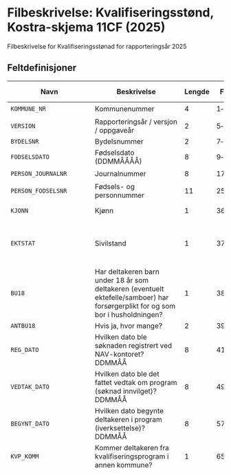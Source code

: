 # Filbeskrivelse: Kvalifiseringsstønd, Kostra-skjema 11CF (2025)

Filbeskrivelse for Kvalifiseringsstønad for rapporteringsår 2025

## Feltdefinisjoner

| Navn | Beskrivelse | Lengde | Fra‑Til | Datatype | Obligatorisk | Dato-maske | Kodeliste |
|------|-------------|--------|---------|----------|--------------|------------|-----------|
| `KOMMUNE_NR` | Kommunenummer | 4 | 1‑4 | STRING_TYPE | ☑️ |  |  |
| `VERSION` | Rapporteringsår / versjon / oppgaveår | 2 | 5‑6 | STRING_TYPE | ☑️ |  |  |
| `BYDELSNR` | Bydelsnummer | 2 | 7‑8 | STRING_TYPE |  |  |  |
| `FODSELSDATO` | Fødselsdato (DDMMÅÅÅÅ) | 8 | 9‑16 | DATE_TYPE | ☑️ | ddMMyyyy |  |
| `PERSON_JOURNALNR` | Journalnummer | 8 | 17‑24 | STRING_TYPE | ☑️ |  |  |
| `PERSON_FODSELSNR` | Fødsels- og personnummer | 11 | 25‑35 | STRING_TYPE | ☑️ |  |  |
| `KJONN` | Kjønn | 1 | 36‑36 | STRING_TYPE | ☑️ |  | `1`: Mann<br/>`2`: Kvinne |
| `EKTSTAT` | Sivilstand | 1 | 37‑37 | STRING_TYPE | ☑️ |  | `1`: Ugift<br/>`2`: Gift<br/>`3`: Samboer<br/>`4`: Skilt/separert<br/>`5`: Enke/enkemann |
| `BU18` | Har deltakeren barn under 18 år som deltakeren (eventuelt ektefelle/samboer) har forsørgerplikt for og som bor i husholdningen? | 1 | 38‑38 | STRING_TYPE | ☑️ |  | `1`: Ja<br/>`2`: Nei |
| `ANTBU18` | Hvis ja, hvor mange? | 2 | 39‑40 | INTEGER_TYPE |  |  |  |
| `REG_DATO` | Hvilken dato ble søknaden registrert ved NAV-kontoret? DDMMÅÅ | 8 | 41‑48 | DATE_TYPE | ☑️ | ddMMyyyy |  |
| `VEDTAK_DATO` | Hvilken dato ble det fattet vedtak om program (søknad innvilget)? DDMMÅÅ | 8 | 49‑56 | DATE_TYPE | ☑️ | ddMMyyyy |  |
| `BEGYNT_DATO` | Hvilken dato begynte deltakeren i program (iverksettelse)? DDMMÅÅ | 8 | 57‑64 | DATE_TYPE | ☑️ | ddMMyyyy |  |
| `KVP_KOMM` | Kommer deltakeren fra kvalifiseringsprogram i annen kommune? | 1 | 65‑65 | STRING_TYPE |  |  | `1`: Ja<br/>`2`: Nei |
| `KOMMNR_KVP_KOMM` | Hvis ja, velg kommunenummer fra liste | 4 | 66‑69 | STRING_TYPE |  |  | `0301`: Oslo<br/>`1101`: Eigersund<br/>`1103`: Stavanger<br/>`1106`: Haugesund<br/>`1108`: Sandnes<br/>`1111`: Sokndal<br/>`1112`: Lund<br/>`1114`: Bjerkreim<br/>`1119`: Hå<br/>`1120`: Klepp<br/>`1121`: Time<br/>`1122`: Gjesdal<br/>`1124`: Sola<br/>`1127`: Randaberg<br/>`1130`: Strand<br/>`1133`: Hjelmeland<br/>`1134`: Suldal<br/>`1135`: Sauda<br/>`1144`: Kvitsøy<br/>`1145`: Bokn<br/>`1146`: Tysvær<br/>`1149`: Karmøy<br/>`1151`: Utsira<br/>`1160`: Vindafjord<br/>`1505`: Kristiansund<br/>`1506`: Molde<br/>`1508`: Ålesund<br/>`1511`: Vanylven<br/>`1514`: Sande<br/>`1515`: Herøy (Møre og Romsdal)<br/>`1516`: Ulstein<br/>`1517`: Hareid<br/>`1520`: Ørsta<br/>`1525`: Stranda<br/>`1528`: Sykkylven<br/>`1531`: Sula<br/>`1532`: Giske<br/>`1535`: Vestnes<br/>`1539`: Rauma<br/>`1547`: Aukra<br/>`1554`: Averøy<br/>`1557`: Gjemnes<br/>`1560`: Tingvoll<br/>`1563`: Sunndal<br/>`1566`: Surnadal<br/>`1573`: Smøla<br/>`1576`: Aure<br/>`1577`: Volda<br/>`1578`: Fjord<br/>`1579`: Hustadvika<br/>`1580`: Haram<br/>`1804`: Bodø<br/>`1806`: Narvik<br/>`1811`: Bindal<br/>`1812`: Sømna<br/>`1813`: Brønnøy<br/>`1815`: Vega<br/>`1816`: Vevelstad<br/>`1818`: Herøy (Nordland)<br/>`1820`: Alstahaug<br/>`1822`: Leirfjord<br/>`1824`: Vefsn<br/>`1825`: Grane<br/>`1826`: Aarborte - Hattfjelldal<br/>`1827`: Dønna<br/>`1828`: Nesna<br/>`1832`: Hemnes<br/>`1833`: Rana - Raane<br/>`1834`: Lurøy<br/>`1835`: Træna<br/>`1836`: Rødøy<br/>`1837`: Meløy<br/>`1838`: Gildeskål<br/>`1839`: Beiarn<br/>`1840`: Saltdal<br/>`1841`: Fauske - Fuossko<br/>`1845`: Sørfold - Fuolldá<br/>`1848`: Steigen<br/>`1851`: Lødingen<br/>`1853`: Evenes - Evenášši<br/>`1856`: Røst<br/>`1857`: Værøy<br/>`1859`: Flakstad<br/>`1860`: Vestvågøy<br/>`1865`: Vågan<br/>`1866`: Hadsel<br/>`1867`: Bø<br/>`1868`: Øksnes<br/>`1870`: Sortland - Suortá<br/>`1871`: Andøy<br/>`1874`: Moskenes<br/>`1875`: Hábmer - Hamarøy<br/>`3101`: Halden<br/>`3103`: Moss<br/>`3105`: Sarpsborg<br/>`3107`: Fredrikstad<br/>`3110`: Hvaler<br/>`3112`: Råde<br/>`3114`: Våler (Østfold)<br/>`3116`: Skiptvet<br/>`3118`: Indre Østfold<br/>`3120`: Rakkestad<br/>`3122`: Marker<br/>`3124`: Aremark<br/>`3201`: Bærum<br/>`3203`: Asker<br/>`3205`: Lillestrøm<br/>`3207`: Nordre Follo<br/>`3209`: Ullensaker<br/>`3212`: Nesodden<br/>`3214`: Frogn<br/>`3216`: Vestby<br/>`3218`: Ås<br/>`3220`: Enebakk<br/>`3222`: Lørenskog<br/>`3224`: Rælingen<br/>`3226`: Aurskog-Høland<br/>`3228`: Nes<br/>`3230`: Gjerdrum<br/>`3232`: Nittedal<br/>`3234`: Lunner<br/>`3236`: Jevnaker<br/>`3238`: Nannestad<br/>`3240`: Eidsvoll<br/>`3242`: Hurdal<br/>`3301`: Drammen<br/>`3303`: Kongsberg<br/>`3305`: Ringerike<br/>`3310`: Hole<br/>`3312`: Lier<br/>`3314`: Øvre Eiker<br/>`3316`: Modum<br/>`3318`: Krødsherad<br/>`3320`: Flå<br/>`3322`: Nesbyen<br/>`3324`: Gol<br/>`3326`: Hemsedal<br/>`3328`: Ål<br/>`3330`: Hol<br/>`3332`: Sigdal<br/>`3334`: Flesberg<br/>`3336`: Rollag<br/>`3338`: Nore og Uvdal<br/>`3401`: Kongsvinger<br/>`3403`: Hamar<br/>`3405`: Lillehammer<br/>`3407`: Gjøvik<br/>`3411`: Ringsaker<br/>`3412`: Løten<br/>`3413`: Stange<br/>`3414`: Nord-Odal<br/>`3415`: Sør-Odal<br/>`3416`: Eidskog<br/>`3417`: Grue<br/>`3418`: Åsnes<br/>`3419`: Våler (Innlandet)<br/>`3420`: Elverum<br/>`3421`: Trysil<br/>`3422`: Åmot<br/>`3423`: Stor-Elvdal<br/>`3424`: Rendalen<br/>`3425`: Engerdal<br/>`3426`: Tolga<br/>`3427`: Tynset<br/>`3428`: Alvdal<br/>`3429`: Folldal<br/>`3430`: Os<br/>`3431`: Dovre<br/>`3432`: Lesja<br/>`3433`: Skjåk<br/>`3434`: Lom<br/>`3435`: Vågå<br/>`3436`: Nord-Fron<br/>`3437`: Sel<br/>`3438`: Sør-Fron<br/>`3439`: Ringebu<br/>`3440`: Øyer<br/>`3441`: Gausdal<br/>`3442`: Østre Toten<br/>`3443`: Vestre Toten<br/>`3446`: Gran<br/>`3447`: Søndre Land<br/>`3448`: Nordre Land<br/>`3449`: Sør-Aurdal<br/>`3450`: Etnedal<br/>`3451`: Nord-Aurdal<br/>`3452`: Vestre Slidre<br/>`3453`: Øystre Slidre<br/>`3454`: Vang<br/>`3901`: Horten<br/>`3903`: Holmestrand<br/>`3905`: Tønsberg<br/>`3907`: Sandefjord<br/>`3909`: Larvik<br/>`3911`: Færder<br/>`4001`: Porsgrunn<br/>`4003`: Skien<br/>`4005`: Notodden<br/>`4010`: Siljan<br/>`4012`: Bamble<br/>`4014`: Kragerø<br/>`4016`: Drangedal<br/>`4018`: Nome<br/>`4020`: Midt-Telemark<br/>`4022`: Seljord<br/>`4024`: Hjartdal<br/>`4026`: Tinn<br/>`4028`: Kviteseid<br/>`4030`: Nissedal<br/>`4032`: Fyresdal<br/>`4034`: Tokke<br/>`4036`: Vinje<br/>`4201`: Risør<br/>`4202`: Grimstad<br/>`4203`: Arendal<br/>`4204`: Kristiansand<br/>`4205`: Lindesnes<br/>`4206`: Farsund<br/>`4207`: Flekkefjord<br/>`4211`: Gjerstad<br/>`4212`: Vegårshei<br/>`4213`: Tvedestrand<br/>`4214`: Froland<br/>`4215`: Lillesand<br/>`4216`: Birkenes<br/>`4217`: Åmli<br/>`4218`: Iveland<br/>`4219`: Evje og Hornnes<br/>`4220`: Bygland<br/>`4221`: Valle<br/>`4222`: Bykle<br/>`4223`: Vennesla<br/>`4224`: Åseral<br/>`4225`: Lyngdal<br/>`4226`: Hægebostad<br/>`4227`: Kvinesdal<br/>`4228`: Sirdal<br/>`4601`: Bergen<br/>`4602`: Kinn<br/>`4611`: Etne<br/>`4612`: Sveio<br/>`4613`: Bømlo<br/>`4614`: Stord<br/>`4615`: Fitjar<br/>`4616`: Tysnes<br/>`4617`: Kvinnherad<br/>`4618`: Ullensvang<br/>`4619`: Eidfjord<br/>`4620`: Ulvik<br/>`4621`: Voss<br/>`4622`: Kvam<br/>`4623`: Samnanger<br/>`4624`: Bjørnafjorden<br/>`4625`: Austevoll<br/>`4626`: Øygarden<br/>`4627`: Askøy<br/>`4628`: Vaksdal<br/>`4629`: Modalen<br/>`4630`: Osterøy<br/>`4631`: Alver<br/>`4632`: Austrheim<br/>`4633`: Fedje<br/>`4634`: Masfjorden<br/>`4635`: Gulen<br/>`4636`: Solund<br/>`4637`: Hyllestad<br/>`4638`: Høyanger<br/>`4639`: Vik<br/>`4640`: Sogndal<br/>`4641`: Aurland<br/>`4642`: Lærdal<br/>`4643`: Årdal<br/>`4644`: Luster<br/>`4645`: Askvoll<br/>`4646`: Fjaler<br/>`4647`: Sunnfjord<br/>`4648`: Bremanger<br/>`4649`: Stad<br/>`4650`: Gloppen<br/>`4651`: Stryn<br/>`5001`: Trondheim - Tråante<br/>`5006`: Steinkjer<br/>`5007`: Namsos - Nåavmesjenjaelmie<br/>`5014`: Frøya<br/>`5020`: Osen<br/>`5021`: Oppdal<br/>`5022`: Rennebu<br/>`5025`: Røros - Rosse<br/>`5026`: Holtålen<br/>`5027`: Midtre Gauldal<br/>`5028`: Melhus<br/>`5029`: Skaun<br/>`5031`: Malvik<br/>`5032`: Selbu<br/>`5033`: Tydal<br/>`5034`: Meråker<br/>`5035`: Stjørdal<br/>`5036`: Frosta<br/>`5037`: Levanger - Levangke<br/>`5038`: Verdal<br/>`5041`: Snåase - Snåsa<br/>`5042`: Lierne<br/>`5043`: Raarvihke - Røyrvik<br/>`5044`: Namsskogan<br/>`5045`: Grong<br/>`5046`: Høylandet<br/>`5047`: Overhalla<br/>`5049`: Flatanger<br/>`5052`: Leka<br/>`5053`: Inderøy<br/>`5054`: Indre Fosen<br/>`5055`: Heim<br/>`5056`: Hitra<br/>`5057`: Ørland<br/>`5058`: Åfjord<br/>`5059`: Orkland<br/>`5060`: Nærøysund<br/>`5061`: Rindal<br/>`5501`: Tromsø<br/>`5503`: Harstad - Hárstták<br/>`5510`: Kvæfjord<br/>`5512`: Dielddanuorri - Tjeldsund<br/>`5514`: Ibestad<br/>`5516`: Gratangen - Rivtták<br/>`5518`: Loabák - Lavangen<br/>`5520`: Bardu<br/>`5522`: Salangen<br/>`5524`: Målselv<br/>`5526`: Sørreisa<br/>`5528`: Dyrøy<br/>`5530`: Senja<br/>`5532`: Balsfjord<br/>`5534`: Karlsøy<br/>`5536`: Lyngen<br/>`5538`: Storfjord - Omasvuotna - Omasvuono<br/>`5540`: Gáivuotna - Kåfjord - Kaivuono<br/>`5542`: Skjervøy<br/>`5544`: Nordreisa - Ráisa - Raisi<br/>`5546`: Kvænangen<br/>`5601`: Alta<br/>`5603`: Hammerfest - Hámmerfeasta<br/>`5605`: Sør-Varanger<br/>`5607`: Vadsø<br/>`5610`: Kárášjohka - Karasjok<br/>`5612`: Guovdageaidnu - Kautokeino<br/>`5614`: Loppa<br/>`5616`: Hasvik<br/>`5618`: Måsøy<br/>`5620`: Nordkapp<br/>`5622`: Porsanger - Porsángu - Porsanki<br/>`5624`: Lebesby<br/>`5626`: Gamvik<br/>`5628`: Deatnu - Tana<br/>`5630`: Berlevåg<br/>`5632`: Båtsfjord<br/>`5634`: Vardø<br/>`5636`: Unjárga - Nesseby<br/>`9999`: Uoppgitt |
| `YTELSE_SOSHJELP` | Hadde deltakeren i løpet av de siste to månedene før registrert søknad ved NAV-kontoret en eller flere av følgende ytelser? Kan krysse av for flere svaralternativer) | 1 | 70‑70 | STRING_TYPE |  |  | `1`: Sosialhjelp |
| `YTELSE_TYPE_SOSHJ` | Hvis sosialhjelp | 1 | 71‑71 | STRING_TYPE |  |  | `2`: Sosialhjelp som viktigste kilde til livsopphold<br/>`3`: Supplerende sosialhjelp |
| `YTELSE_INTRO` | Andre ytelser | 1 | 72‑72 | STRING_TYPE |  |  | `4`: Introduksjonsstønad |
| `YTELSE_INDIVIDSTONAD` |  | 1 | 73‑73 | STRING_TYPE |  |  | `5`: Individstønad - stønad til livsopphold etter forskrift om arbeidsmarkedstiltak |
| `YTELSE_FOLKETRYGDL` |  | 1 | 74‑74 | STRING_TYPE |  |  | `6`: Livsoppholdsytelse etter folketrygdloven - jf veiledningen |
| `KVP_MED_ASTONAD` | Har deltakeren i 2025 i løpet av perioden med kvalifiseringsstønad også mottatt økonomisk sosialhjelp, kommunal bostøtte eller husbankens bostøtte? Hvis ja, hvilke? (kan krysse av for flere svaralternativer) | 1 | 75‑75 | STRING_TYPE |  |  | `1`: Ja<br/>`2`: Nei |
| `KVP_MED_KOMMBOS` |  | 1 | 76‑76 | STRING_TYPE |  |  | `4`: Kommunal bostøtte |
| `KVP_MED_HUSBANKBOS` |  | 1 | 77‑77 | STRING_TYPE |  |  | `5`: Husbankens bostøtte |
| `KVP_MED_SOSHJ_ENGANG` |  | 1 | 78‑78 | STRING_TYPE |  |  | `9`: Mottok økonomisk sosialhjelp som engangsstønad |
| `KVP_MED_SOSHJ_PGM` |  | 1 | 79‑79 | STRING_TYPE |  |  | `8`: Mottok økonomisk sosialhjelp til dekking av særskilte utgifter knyttet til deltakelsen i programmet |
| `KVP_MED_SOSHJ_SUP` |  | 1 | 80‑80 | STRING_TYPE |  |  | `7`: Mottok økonomisk sosialhjelp som fast supplement til dekking av løpende livsholdsutgifter |
| `STMND_1` | For hvilke måneder i løpet av 2024 har deltakeren fått kvalifiseringsstønad? | 2 | 81‑82 | STRING_TYPE |  |  | `01`: Januar |
| `STMND_2` |  | 2 | 83‑84 | STRING_TYPE |  |  | `02`: Februar |
| `STMND_3` |  | 2 | 85‑86 | STRING_TYPE |  |  | `03`: Mars |
| `STMND_4` |  | 2 | 87‑88 | STRING_TYPE |  |  | `04`: April |
| `STMND_5` |  | 2 | 89‑90 | STRING_TYPE |  |  | `05`: Mai |
| `STMND_6` |  | 2 | 91‑92 | STRING_TYPE |  |  | `06`: Juni |
| `STMND_7` |  | 2 | 93‑94 | STRING_TYPE |  |  | `07`: Juli |
| `STMND_8` |  | 2 | 95‑96 | STRING_TYPE |  |  | `08`: August |
| `STMND_9` |  | 2 | 97‑98 | STRING_TYPE |  |  | `09`: September |
| `STMND_10` |  | 2 | 99‑100 | STRING_TYPE |  |  | `10`: Oktober |
| `STMND_11` |  | 2 | 101‑102 | STRING_TYPE |  |  | `11`: November |
| `STMND_12` |  | 2 | 103‑104 | STRING_TYPE |  |  | `12`: Desember |
| `KVP_STONAD` | Samlet utbetalt kvalifiseringsstønad i løpet av 2024 | 7 | 105‑111 | INTEGER_TYPE |  |  |  |
| `STATUS` | Hva er status for deltakelsen i kvalifiseringsprogrammet per 31.12.2025? | 1 | 112‑112 | STRING_TYPE | ☑️ |  | `1`: Fortsatt i program<br/>`2`: Permisjon/avtalt avbrudd fra program<br/>`3`: Fullført program eller avsluttet etter avtale<br/>`4`: Program er varig avbrutt på grunn av uteblivelse<br/>`5`: Program ble avbrutt på grunn av flytting til annen kommune<br/>`6`: Kun for Oslos bydeler: Flyttet til annen bydel før programperioden var over<br/>`7`: Deltakerens program er avsluttet etter avbrudd |
| `AVSL_DATO` | Hvilken dato avsluttet deltakeren programmet? (gjelder ikke for permisjoner) (DDMMÅÅ) | 8 | 113‑120 | DATE_TYPE |  | ddMMyyyy |  |
| `AVSL_ORDINAERTARB` | Ved fullført program eller program avsluttet etter avtale (gjelder ikke flytting) - hva var deltakerens situasjon umiddelbart etter avslutningen? (kan krysse av for flere svaralternativer) | 2 | 121‑122 | STRING_TYPE |  |  | `01`: Ordinært arbeid (heltid/deltid) |
| `AVSL_ARBLONNSTILS` |  | 2 | 123‑124 | STRING_TYPE |  |  | `11`: Ordinært arbeid (heltid/deltid) med midlertidig lønnstilskudd (jamfør tiltaksforskriften) |
| `AVSL_ARBMARK` |  | 2 | 125‑126 | STRING_TYPE |  |  | `03`: Andre arbeidsmarkedstiltak i statlig regi (jamfør tiltaksforskriften) |
| `AVSL_SKOLE` |  | 2 | 127‑128 | STRING_TYPE |  |  | `04`: Skole/utdanning |
| `AVSL_UFORE` |  | 2 | 129‑130 | STRING_TYPE |  |  | `13`: Uføretrygd |
| `AVSL_AAP` |  | 2 | 131‑132 | STRING_TYPE |  |  | `14`: Arbeidsavklaringspenger |
| `AVSL_OK_AVKLAR` |  | 2 | 133‑134 | STRING_TYPE |  |  | `15`: Økonomisk sosialhjelp i påvente av avklaring av uføretrygd/AAP |
| `AVSL_UTEN_OK_AVKLAR` |  | 2 | 135‑136 | STRING_TYPE |  |  | `16`: Økonomisk sosialhjelp uten slik avklaring |
| `AVSL_ANNET` |  | 2 | 137‑138 | STRING_TYPE |  |  | `10`: Annet |
| `AVSL_UKJENT` |  | 2 | 139‑140 | STRING_TYPE |  |  | `17`: Ukjent |
| `AVSL_VIKTIGSTE_INNTEKT` | Hva var deltakerens viktigste inntektskilde umiddelbart etter avslutningen? (Kun ett kryss) | 2 | 141‑142 | STRING_TYPE |  |  | `01`: Ordinært arbeid (heltid/deltid)<br/>`03`: Andre arbeidsmarkedstiltak i statlig regi (jamfør tiltaksforskriften) (tiltakspenger)<br/>`04`: Skole/utdanning (studiestønad)<br/>`10`: Annet<br/>`11`: Ordinært arbeid (heltid/deltid) med midlertidig eller varig lønnstilskudd (jamfør tiltaksforskriften)<br/>`13`: Uføretrygd<br/>`14`: Arbeidsavklaringspenger<br/>`15`: Økonomisk sosialhjelp i påvente av uføretrygd/AAP<br/>`16`: Økonomisk sosialhjelp uten slik avklaring<br/>`17`: Ukjent |
| `SAKSBEHANDLER` | Saksbehandlernummer | 10 | 143‑152 | STRING_TYPE |  |  |  |
